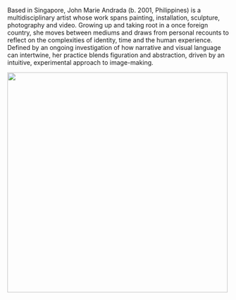 Based in Singapore, John Marie Andrada (b. 2001, Philippines) is a multidisciplinary artist whose work spans painting, installation, sculpture, photography and video. Growing up and taking root in a once foreign country, she moves between mediums and draws from personal recounts to reflect on the complexities of identity, time and the human experience. Defined by an ongoing investigation of how narrative and visual language can intertwine, her practice blends figuration and abstraction, driven by an intuitive, experimental approach to image-making.

<img src ="johnmarieProfilePicture.jpg" height=auto width=500>
